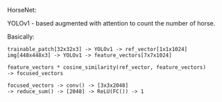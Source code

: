 HorseNet:

YOLOv1 - based augmented with attention to count the number of horse.

Basically:

```
trainable_patch[32x32x3] -> YOLOv1 -> ref_vector[1x1x1024] 
img[448x448x3] -> YOLOv1 -> feature_vectors[7x7x1024]

feature_vectors * cosine_similarity(ref_vector, feature_vectors)
-> focused_vectors

focused_vectors -> conv() -> [3x3x2048]
-> reduce_sum() -> [2048] -> ReLU(FC()) -> 1 
```